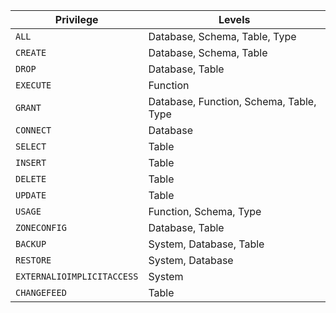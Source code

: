 Privilege | Levels
----------|------------
`ALL` | Database, Schema, Table, Type
`CREATE` | Database, Schema, Table
`DROP` | Database, Table
`EXECUTE` | Function
`GRANT` | Database, Function, Schema, Table, Type
`CONNECT` | Database
`SELECT` | Table
`INSERT` | Table
`DELETE` | Table
`UPDATE` | Table
`USAGE`  | Function, Schema, Type
`ZONECONFIG` | Database, Table
`BACKUP` | System, Database, Table
`RESTORE` | System, Database
`EXTERNALIOIMPLICITACCESS` | System
`CHANGEFEED` | Table
